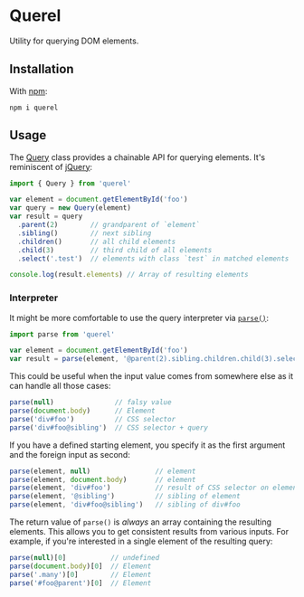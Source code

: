 # Querel

Utility for querying DOM elements.

## Installation

With [npm](http://npmjs.com/package/querel):

```
npm i querel
```

## Usage

The [Query](src/query.ts) class provides a chainable API for querying elements. It's reminiscent of [jQuery](https://api.jquery.com/):

```js
import { Query } from 'querel'

var element = document.getElementById('foo')
var query = new Query(element)
var result = query
  .parent(2)        // grandparent of `element`
  .sibling()        // next sibling
  .children()       // all child elements
  .child(3)         // third child of all elements
  .select('.test')  // elements with class `test` in matched elements

console.log(result.elements) // Array of resulting elements
```

### Interpreter

It might be more comfortable to use the query interpreter via [`parse()`](src/interpreter.ts):

```js
import parse from 'querel'

var element = document.getElementById('foo')
var result = parse(element, '@parent(2).sibling.children.child(3).select(.test)')
```

This could be useful when the input value comes from somewhere else as it can handle all those cases:

```js
parse(null)               // falsy value
parse(document.body)      // Element
parse('div#foo')          // CSS selector
parse('div#foo@sibling')  // CSS selector + query
```

If you have a defined starting element, you specify it as the first argument and the foreign input as second:

```js
parse(element, null)                // element
parse(element, document.body)       // element
parse(element, 'div#foo')           // result of CSS selector on element
parse(element, '@sibling')          // sibling of element
parse(element, 'div#foo@sibling')   // sibling of div#foo
```

The return value of `parse()` is _always_ an array containing the resulting elements. This allows you to get consistent results from various inputs. For example, if you're interested in a single element of the resulting query:

```js
parse(null)[0]           // undefined
parse(document.body)[0]  // Element
parse('.many')[0]        // Element
parse('#foo@parent')[0]  // Element
```